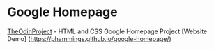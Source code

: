 #   Google Homepage
[TheOdinProject](https://www.theodinproject.com/) - HTML and CSS Google Homepage Project
[Website Demo] (https://phammings.github.io/google-homepage/)
